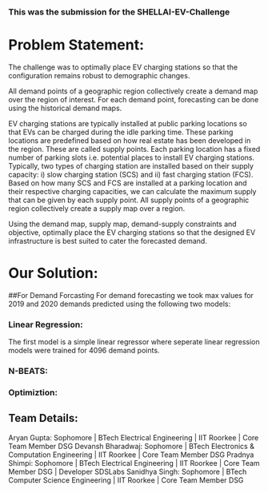 ### This was the submission for the SHELLAI-EV-Challenge

# Problem Statement:
The challenge was to optimally place EV charging stations so that the configuration remains robust to demographic changes.

All demand points of a geographic region collectively create a demand map over the region of interest. For each demand point, forecasting can be done using the historical demand maps.

EV charging stations are typically installed at public parking locations so that EVs can be charged during the idle parking time. These parking locations are predefined based on how real estate has been developed in the region. These are called supply points. Each parking location has a fixed number of parking slots i.e. potential places to install EV charging stations. Typically, two types of charging station are installed based on their supply capacity: i) slow charging station (SCS) and ii) fast charging station (FCS). Based on how many SCS and FCS are installed at a parking location and their respective charging capacities, we can calculate the maximum supply that can be given by each supply point. All supply points of a geographic region collectively create a supply map over a region.

Using the demand map, supply map, demand-supply constraints and objective, optimally place the EV charging stations so that the designed EV infrastructure is best suited to cater the forecasted demand.

# Our Solution:
##For Demand Forcasting
For demand forecasting we took max values for 2019 and 2020 demands predicted using the following two models:

### Linear Regression:
The first model is a simple linear regressor where seperate linear regression models were trained for 4096 demand points.

### N-BEATS: 
### Optimiztion:

## Team Details:
Aryan Gupta: Sophomore | BTech Electrical Engineering | IIT Roorkee | Core Team Member DSG 
Devansh Bharadwaj: Sophomore | BTech Electronics & Computation Engineering | IIT Roorkee | Core Team Member DSG 
Pradnya Shimpi: Sophomore | BTech Electrical Engineering | IIT Roorkee | Core Team Member DSG | Developer SDSLabs 
Sanidhya Singh: Sophomore | BTech Computer Science Engineering | IIT Roorkee | Core Team Member DSG 



